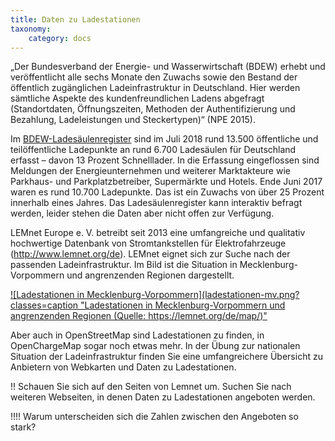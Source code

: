 ```yaml
---
title: Daten zu Ladestationen
taxonomy:
    category: docs
---
```

„Der Bundesverband der Energie- und Wasserwirtschaft (BDEW) erhebt und veröffentlicht alle sechs Monate den Zuwachs sowie den Bestand der öffentlich zugänglichen Ladeinfrastruktur in Deutschland. Hier werden sämtliche Aspekte des kundenfreundlichen Ladens abgefragt (Standortdaten, Öffnungszeiten, Methoden der Authentifizierung und Bezahlung, Ladeleistungen und Steckertypen)“ (NPE 2015).  

Im [BDEW-Ladesäulenregister](https://ladesaeulenregister.de/) sind im Juli 2018 rund 13.500 öffentliche und teilöffentliche Ladepunkte an rund 6.700 Ladesäulen für Deutschland erfasst – davon 13 Prozent Schnelllader. In die Erfassung eingeflossen sind Meldungen der Energieunternehmen und weiterer Marktakteure wie Parkhaus- und Parkplatzbetreiber, Supermärkte und Hotels. Ende Juni 2017 waren es rund 10.700 Ladepunkte. Das ist ein Zuwachs von über 25 Prozent innerhalb eines Jahres. Das Ladesäulenregister kann interaktiv befragt werden, leider stehen die Daten aber nicht offen zur Verfügung.

LEMnet Europe e. V. betreibt seit 2013 eine umfangreiche und qualitativ hochwertige Datenbank von Stromtankstellen für Elektrofahrzeuge (http://www.lemnet.org/de). LEMnet eignet sich zur Suche nach der passenden Ladeinfrastruktur. Im Bild ist die Situation in Mecklenburg-Vorpommern und angrenzenden Regionen dargestellt.

[![Ladestationen in Mecklenburg-Vorpommern](ladestationen-mv.png?classes=caption "Ladestationen in Mecklenburg-Vorpommern und angrenzenden Regionen (Quelle: https://lemnet.org/de/map/)"](https://lemnet.org/de/map/)

Aber auch in OpenStreetMap sind Ladestationen zu finden, in OpenChargeMap sogar noch etwas mehr. In der Übung zur nationalen Situation der Ladeinfrastruktur finden Sie eine umfangreichere Übersicht zu Anbietern von Webkarten und Daten zu Ladestationen.

!! Schauen Sie sich auf den Seiten von Lemnet um. Suchen Sie nach weiteren Webseiten, in denen Daten zu Ladestationen angeboten werden.

!!!! Warum unterscheiden sich die Zahlen zwischen den Angeboten so stark?
